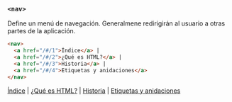 ### `<nav>`

Define un menú de navegación. Generalmene redirigirán al usuario a otras partes de la aplicación.

````HTML
<nav>
  <a href="/#/1">Índice</a> |
  <a href="/#/2">¿Qué es HTML?</a> |
  <a href="/#/3">Historia</a> |
  <a href="/#/4">Etiquetas y anidaciones</a>
</nav>
````

<nav>
  <a href="/#/1">Índice</a> |
  <a href="/#/2">¿Qué es HTML?</a> |
  <a href="/#/3">Historia</a> |
  <a href="/#/4">Etiquetas y anidaciones</a>
</nav>